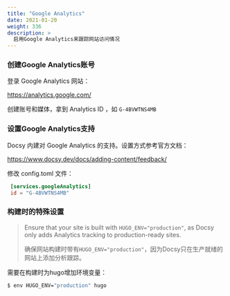 ```yaml
---
title: "Google Analytics"
date: 2021-01-20
weight: 336
description: >
  启用Google Analytics来跟踪网站访问情况
---
```


### 创建Google Analytics账号

登录 Google Analytics 网站：

https://analytics.google.com/

创建账号和媒体，拿到 Analytics ID ，如 `G-4BVWTNS4MB`

### 设置Google Analytics支持

Docsy 内建对 Google Analytics 的支持。设置方式参考官方文档：

https://www.docsy.dev/docs/adding-content/feedback/

修改 config.toml 文件：

```toml
 [services.googleAnalytics]
 id = "G-4BVWTNS4MB"
```

### 构建时的特殊设置

> Ensure that your site is built with `HUGO_ENV="production"`, as Docsy only adds Analytics tracking to production-ready sites. 
>
> 确保网站构建时带有`HUGO_ENV="production"`，因为Docsy只在生产就绪的网站上添加分析跟踪。

需要在构建时为hugo增加环境变量：

```bash
$ env HUGO_ENV="production" hugo
```

